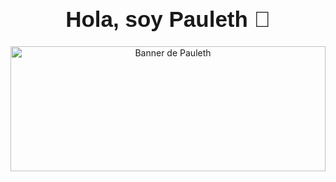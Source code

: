 <div align="center">
  <h1 style="font-family: 'Arial', sans-serif; font-size: 2.5em;">Hola, soy Pauleth 🤗</h1>
</div>
<div align="center">
  <img src="https://firebasestorage.googleapis.com/v0/b/empresacontable-f6247.appspot.com/o/Colorful%20Cute%20Illustrated%20Desktop%20Wallpaper.png?alt=media&token=ff02f421-c0c1-4967-8ace-6402bbc118cd" style="width:100%; height:200px; object-fit:cover; object-position:center;" alt="Banner de Pauleth">
</div>
